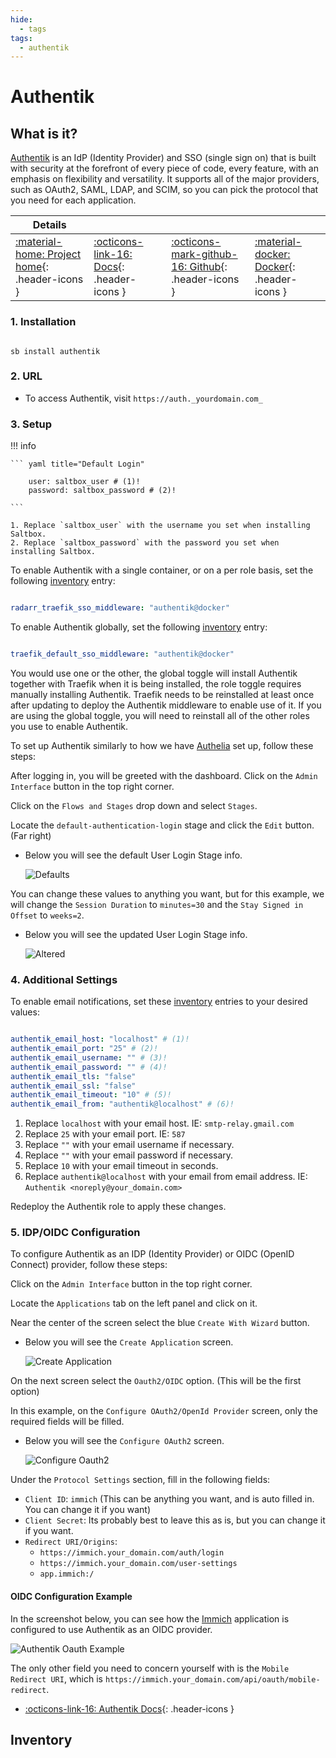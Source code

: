 ```yaml
---
hide:
  - tags
tags:
  - authentik
---
```


# Authentik

## What is it?

[Authentik](https://goauthentik.io/) is an IdP (Identity Provider) and SSO (single sign on) that is built with security at the forefront of every piece of code, every feature, with an emphasis on flexibility and versatility. It supports all of the major providers, such as OAuth2, SAML, LDAP, and SCIM, so you can pick the protocol that you need for each application.

| Details     |             |             |             |
|-------------|-------------|-------------|-------------|
| [:material-home: Project home](https://goauthentik.io/){: .header-icons } | [:octicons-link-16: Docs](https://docs.goauthentik.io/docs/){: .header-icons } | [:octicons-mark-github-16: Github](https://github.com/goauthentik/authentik){: .header-icons } | [:material-docker: Docker](https://hub.docker.com/r/beryju/authentik){: .header-icons }|

### 1. Installation

``` shell

sb install authentik

```

### 2. URL

- To access Authentik, visit `https://auth._yourdomain.com_`

### 3. Setup

!!! info

    ``` yaml title="Default Login"

        user: saltbox_user # (1)!
        password: saltbox_password # (2)!

    ```

    1. Replace `saltbox_user` with the username you set when installing Saltbox.
    2. Replace `saltbox_password` with the password you set when installing Saltbox.

To enable Authentik with a single container, or on a per role basis, set the following [inventory](../saltbox/inventory/index.md) entry:

``` yaml title="Authentik Single Container Toggle"

radarr_traefik_sso_middleware: "authentik@docker"

```

To enable Authentik globally, set the following [inventory](../saltbox/inventory/index.md) entry:

``` yaml title="Authentik Global Toggle"

traefik_default_sso_middleware: "authentik@docker"

```

You would use one or the other, the global toggle will install Authentik together with Traefik when it is being installed, the role toggle requires manually installing Authentik. Traefik needs to be reinstalled at least once after updating to deploy the Authentik middleware to enable use of it. If you are using the global toggle, you will need to reinstall all of the other roles you use to enable Authentik.

To set up Authentik similarly to how we have [Authelia](../apps/authelia.md) set up, follow these steps:

After logging in, you will be greeted with the dashboard. Click on the `Admin Interface` button in the top right corner.

Click on the `Flows and Stages` drop down and select `Stages`.

Locate the `default-authentication-login` stage and click the `Edit` button. (Far right)

- Below you will see the default User Login Stage info.

    ![Defaults](../images/authentik/authentik-user-auth-default-screenshot.png)

You can change these values to anything you want, but for this example, we will change the `Session Duration` to `minutes=30` and the `Stay Signed in Offset` to `weeks=2`.

- Below you will see the updated User Login Stage info.

    ![Altered](../images/authentik/authentik-user-auth-updated-screenshot.png)

### 4. Additional Settings

To enable email notifications, set these [inventory](../saltbox/inventory/index.md) entries to your desired values:

``` yaml title="Authentik Email Settings"

authentik_email_host: "localhost" # (1)!
authentik_email_port: "25" # (2)!
authentik_email_username: "" # (3)!
authentik_email_password: "" # (4)!
authentik_email_tls: "false"
authentik_email_ssl: "false"
authentik_email_timeout: "10" # (5)!
authentik_email_from: "authentik@localhost" # (6)!

```

1. Replace `localhost` with your email host. IE: `smtp-relay.gmail.com`
2. Replace `25` with your email port. IE: `587`
3. Replace `""` with your email username if necessary.
4. Replace `""` with your email password if necessary.
5. Replace `10` with your email timeout in seconds.
6. Replace `authentik@localhost` with your email from email address. IE: `Authentik <noreply@your_domain.com>`

Redeploy the Authentik role to apply these changes.

### 5. IDP/OIDC Configuration

To configure Authentik as an IDP (Identity Provider) or OIDC (OpenID Connect) provider, follow these steps:

Click on the `Admin Interface` button in the top right corner.

Locate the `Applications` tab on the left panel and click on it.

Near the center of the screen select the blue `Create With Wizard` button.

- Below you will see the `Create Application` screen.

    ![Create Application](../images/authentik/authentik-create-application-screenshot.png)

On the next screen select the `Oauth2/OIDC` option. (This will be the first option)

In this example, on the `Configure OAuth2/OpenId Provider` screen, only the required fields will be filled.

- Below you will see the `Configure OAuth2` screen.

    ![Configure Oauth2](../images/authentik/authentik-configure-oauth2.png)

Under the `Protocol Settings` section, fill in the following fields:

- `Client ID`: `immich` (This can be anything you want, and is auto filled in. You can change it if you want)
- `Client Secret`: Its probably best to leave this as is, but you can change it if you want.
- `Redirect URI/Origins`:
  - `https://immich.your_domain.com/auth/login`
  - `https://immich.your_domain.com/user-settings`
  - `app.immich:/`

#### OIDC Configuration Example

In the screenshot below, you can see how the [Immich](../sandbox/apps/immich.md) application is configured to use Authentik as an OIDC provider.

![Authentik Oauth Example](../images/authentik/authentik-oauth-example.png)

The only other field you need to concern yourself with is the `Mobile Redirect URI`, which is `https://immich.your_domain.com/api/oauth/mobile-redirect`.

- [:octicons-link-16: Authentik Docs](https://docs.goauthentik.io/docs/){: .header-icons }

## Inventory
<!-- BEGIN SALTBOX MANAGED VARIABLES SECTION -->
<!-- END SALTBOX MANAGED VARIABLES SECTION -->
